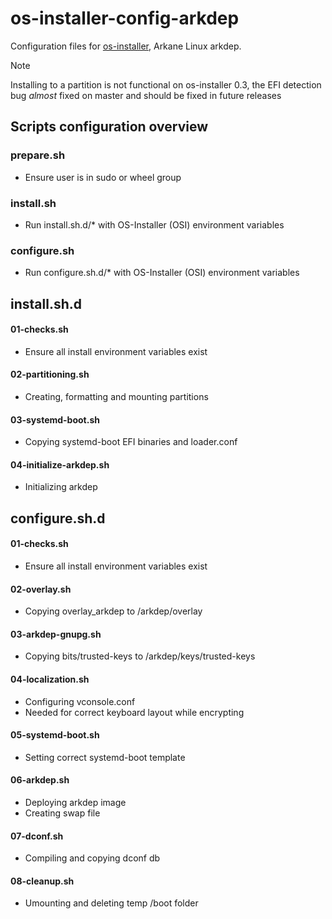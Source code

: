 # os-installer-config-arkdep
Configuration files for [os-installer](https://gitlab.gnome.org/p3732/os-installer), Arkane Linux arkdep.

> [!NOTE]
> Installing to a partition is not functional on os-installer 0.3, the EFI detection bug *almost* fixed on master and should be fixed in future releases

## Scripts configuration overview
### prepare.sh
- Ensure user is in sudo or wheel group

### install.sh
- Run install.sh.d/* with OS-Installer (OSI) environment variables

### configure.sh
- Run configure.sh.d/* with OS-Installer (OSI) environment variables

## install.sh.d
#### 01-checks.sh
- Ensure all install environment variables exist

#### 02-partitioning.sh
- Creating, formatting and mounting partitions

#### 03-systemd-boot.sh
- Copying systemd-boot EFI binaries and loader.conf

#### 04-initialize-arkdep.sh
- Initializing arkdep

## configure.sh.d
#### 01-checks.sh
- Ensure all install environment variables exist

#### 02-overlay.sh
- Copying overlay_arkdep to /arkdep/overlay

#### 03-arkdep-gnupg.sh
- Copying bits/trusted-keys to /arkdep/keys/trusted-keys

#### 04-localization.sh
- Configuring vconsole.conf
- Needed for correct keyboard layout while encrypting

#### 05-systemd-boot.sh
- Setting correct systemd-boot template

#### 06-arkdep.sh
- Deploying arkdep image
- Creating swap file

#### 07-dconf.sh
- Compiling and copying dconf db

#### 08-cleanup.sh
- Umounting and deleting temp /boot folder


<!---
```
bits
├── part.sfdisk
|   └── * Used in 02-partitioning.sh for format drive
└── trusted-keys
    └── * Used in 03-arkdep-gnupg.sh for copy to /arkdep/keys/

overlay_arkdep
└── etc
    ├── dracut.conf.d
    │   └── arkane.conf
    |       ├── * dracut config
    |       └── * Also exist in image
    ├── fstab
    |   ├── * Correct fstab 
    |   └── * Using arkane_root and arkane_esp labels for identify root and boot partitions
    ├── group
    |   ├── * Have root and wheel groups
    |   ├── * Used for be able to add user to wheel group
    |   └── * Other groups exist in /usr/lib/group
    └── hostname
        └── * Hostname after installing
scripts
├── configure.sh
    * Used for run configure.sh.d/* with OS-Installer (OSI) environment variables
├── configure.sh.d
│   ├── 01-checks.sh
|   |   └── * Ensure all needed configure environment variables exist
│   ├── 02-overlay.sh
|   |   └── * Copying overlay_arkdep to /arkdep/overlay
│   ├── 03-arkdep-gnupg.sh
|   |   └── * Copying bits/trusted-keys to /arkdep/keys/trusted-keys
│   ├── 04-localization.sh
|   |   ├── * Configuring vconsole.conf 
|   |   └── * Needed for correct keyboard layout while encrypting
│   ├── 05-systemd-boot.sh
|   |   ├── * Setting correct systemd-boot template
|   |   └── * Using arkdep_root label as root partition without encrypting
│   ├── 06-arkdep.sh
|   |   ├── * Deploying arkdep image
|   |   └── * Creating swap file
│   ├── 07-dconf.sh
|   |   └── * Compiling and copying dconf db
│   └── 08-cleanup.sh
|       └── * Umount and deleting temp /boot folder
├── install.sh
|   * Used for run install.sh.d/*
├── install.sh.d
│   ├── 01-checks.sh
|   |   └── * Ensure all install environment variables exist  
│   ├── 02-partitioning.sh
|   |   └── * Formatting and mounting partitions
│   ├── 03-systemd-boot.sh
|   |   └── * Copying systemd-boot EFI binaries and loader.conf
│   └── 04-initialize-arkdep.sh
|       └── * Initializing arkdep
└── prepare.sh
    └── * Ensure user is in sudo or wheel group
```
-->